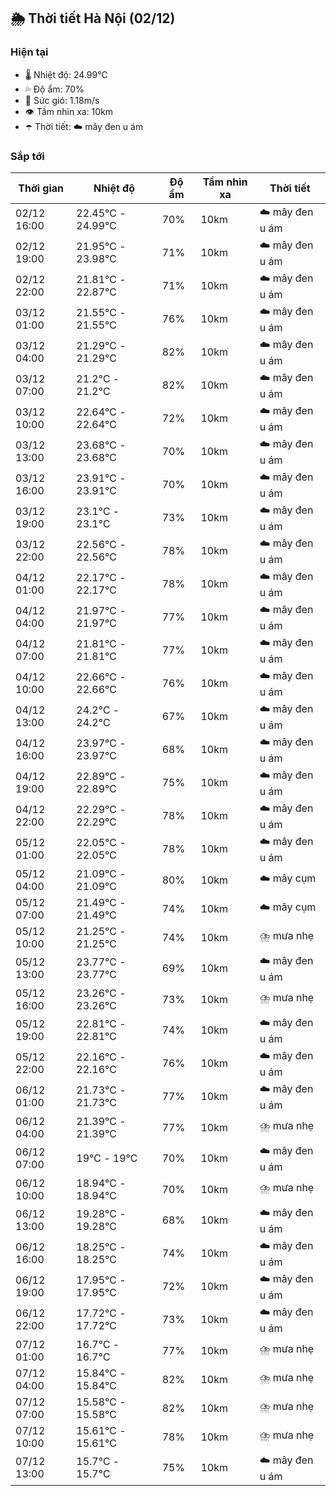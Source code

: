 ## 🌦️ Thời tiết Hà Nội (02/12)

### Hiện tại

- 🌡️ Nhiệt độ: 24.99℃
- 💦 Độ ẩm: 70%
- 💨 Sức gió: 1.18m/s
- 👁️ Tầm nhìn xa: 10km
- ☂️ Thời tiết: ☁️ mây đen u ám

### Sắp tới

| Thời gian | Nhiệt độ | Độ ẩm | Tầm nhìn xa | Thời tiết |
| --- | --- | --- | --- | --- |
| 02/12 16:00 | 22.45℃ - 24.99℃ | 70% | 10km | ☁️ mây đen u ám |
| 02/12 19:00 | 21.95℃ - 23.98℃ | 71% | 10km | ☁️ mây đen u ám |
| 02/12 22:00 | 21.81℃ - 22.87℃ | 71% | 10km | ☁️ mây đen u ám |
| 03/12 01:00 | 21.55℃ - 21.55℃ | 76% | 10km | ☁️ mây đen u ám |
| 03/12 04:00 | 21.29℃ - 21.29℃ | 82% | 10km | ☁️ mây đen u ám |
| 03/12 07:00 | 21.2℃ - 21.2℃ | 82% | 10km | ☁️ mây đen u ám |
| 03/12 10:00 | 22.64℃ - 22.64℃ | 72% | 10km | ☁️ mây đen u ám |
| 03/12 13:00 | 23.68℃ - 23.68℃ | 70% | 10km | ☁️ mây đen u ám |
| 03/12 16:00 | 23.91℃ - 23.91℃ | 70% | 10km | ☁️ mây đen u ám |
| 03/12 19:00 | 23.1℃ - 23.1℃ | 73% | 10km | ☁️ mây đen u ám |
| 03/12 22:00 | 22.56℃ - 22.56℃ | 78% | 10km | ☁️ mây đen u ám |
| 04/12 01:00 | 22.17℃ - 22.17℃ | 78% | 10km | ☁️ mây đen u ám |
| 04/12 04:00 | 21.97℃ - 21.97℃ | 77% | 10km | ☁️ mây đen u ám |
| 04/12 07:00 | 21.81℃ - 21.81℃ | 77% | 10km | ☁️ mây đen u ám |
| 04/12 10:00 | 22.66℃ - 22.66℃ | 76% | 10km | ☁️ mây đen u ám |
| 04/12 13:00 | 24.2℃ - 24.2℃ | 67% | 10km | ☁️ mây đen u ám |
| 04/12 16:00 | 23.97℃ - 23.97℃ | 68% | 10km | ☁️ mây đen u ám |
| 04/12 19:00 | 22.89℃ - 22.89℃ | 75% | 10km | ☁️ mây đen u ám |
| 04/12 22:00 | 22.29℃ - 22.29℃ | 78% | 10km | ☁️ mây đen u ám |
| 05/12 01:00 | 22.05℃ - 22.05℃ | 78% | 10km | ☁️ mây đen u ám |
| 05/12 04:00 | 21.09℃ - 21.09℃ | 80% | 10km | ☁️ mây cụm |
| 05/12 07:00 | 21.49℃ - 21.49℃ | 74% | 10km | ☁️ mây cụm |
| 05/12 10:00 | 21.25℃ - 21.25℃ | 74% | 10km | ⛈️ mưa nhẹ |
| 05/12 13:00 | 23.77℃ - 23.77℃ | 69% | 10km | ☁️ mây đen u ám |
| 05/12 16:00 | 23.26℃ - 23.26℃ | 73% | 10km | ⛈️ mưa nhẹ |
| 05/12 19:00 | 22.81℃ - 22.81℃ | 74% | 10km | ☁️ mây đen u ám |
| 05/12 22:00 | 22.16℃ - 22.16℃ | 76% | 10km | ☁️ mây đen u ám |
| 06/12 01:00 | 21.73℃ - 21.73℃ | 77% | 10km | ☁️ mây đen u ám |
| 06/12 04:00 | 21.39℃ - 21.39℃ | 77% | 10km | ⛈️ mưa nhẹ |
| 06/12 07:00 | 19℃ - 19℃ | 70% | 10km | ☁️ mây đen u ám |
| 06/12 10:00 | 18.94℃ - 18.94℃ | 70% | 10km | ⛈️ mưa nhẹ |
| 06/12 13:00 | 19.28℃ - 19.28℃ | 68% | 10km | ☁️ mây đen u ám |
| 06/12 16:00 | 18.25℃ - 18.25℃ | 74% | 10km | ☁️ mây đen u ám |
| 06/12 19:00 | 17.95℃ - 17.95℃ | 72% | 10km | ☁️ mây đen u ám |
| 06/12 22:00 | 17.72℃ - 17.72℃ | 73% | 10km | ☁️ mây đen u ám |
| 07/12 01:00 | 16.7℃ - 16.7℃ | 77% | 10km | ⛈️ mưa nhẹ |
| 07/12 04:00 | 15.84℃ - 15.84℃ | 82% | 10km | ⛈️ mưa nhẹ |
| 07/12 07:00 | 15.58℃ - 15.58℃ | 82% | 10km | ⛈️ mưa nhẹ |
| 07/12 10:00 | 15.61℃ - 15.61℃ | 78% | 10km | ⛈️ mưa nhẹ |
| 07/12 13:00 | 15.7℃ - 15.7℃ | 75% | 10km | ☁️ mây đen u ám |
